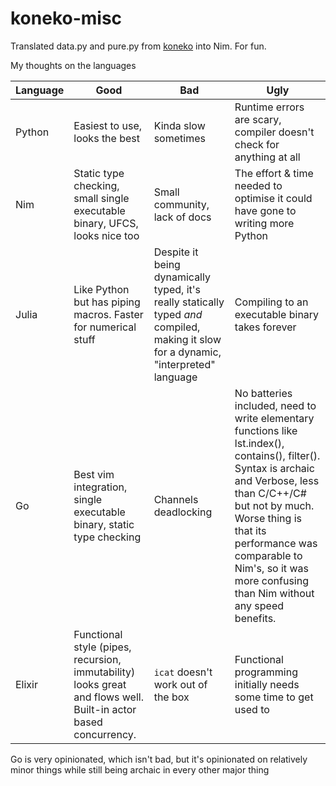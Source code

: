 # koneko-misc

Translated data.py and pure.py from [koneko](https://github.com/twenty5151/koneko) into Nim. For fun.

My thoughts on the languages

Language | Good | Bad | Ugly
--- | --- | --- | ---
Python | Easiest to use, looks the best | Kinda slow sometimes | Runtime errors are scary, compiler doesn't check for anything at all
Nim | Static type checking, small single executable binary, UFCS, looks nice too | Small community, lack of docs | The effort & time needed to optimise it could have gone to writing more Python
Julia | Like Python but has piping macros. Faster for numerical stuff | Despite it being dynamically typed, it's really statically typed *and* compiled, making it slow for a dynamic, "interpreted" language | Compiling to an executable binary takes forever
Go | Best vim integration, single executable binary, static type checking | Channels deadlocking | No batteries included, need to write elementary functions like lst.index(), contains(), filter(). Syntax is archaic and Verbose, less than C/C++/C# but not by much. Worse thing is that its performance was comparable to Nim's, so it was more confusing than Nim without any speed benefits.
Elixir | Functional style (pipes, recursion, immutability) looks great and flows well. Built-in actor based concurrency. | `icat` doesn't work out of the box | Functional programming initially needs some time to get used to

Go is very opinionated, which isn't bad, but it's opinionated on relatively minor things while still being archaic in every other major thing
